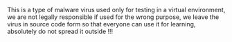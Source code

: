 This is a type of malware virus used only for testing in a virtual environment, we are not legally responsible if used for the wrong purpose, we leave the virus in source code form so that everyone can use it for learning, absolutely do not spread it outside !!!
